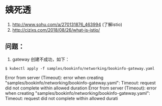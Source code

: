 # 姨死透

1. http://www.sohu.com/a/270131876_463994 (了解istio)
2. http://cizixs.com/2018/08/26/what-is-istio/

## 问题：
1. gateway 创建不成功，如下：
```
$ kubectl apply -f samples/bookinfo/networking/bookinfo-gateway.yaml
```
Error from server (Timeout): error when creating "samples/bookinfo/networking/bookinfo-gateway.yaml": Timeout: request did not complete within allowed duration
Error from server (Timeout): error when creating "samples/bookinfo/networking/bookinfo-gateway.yaml": Timeout: request did not complete within allowed durati
